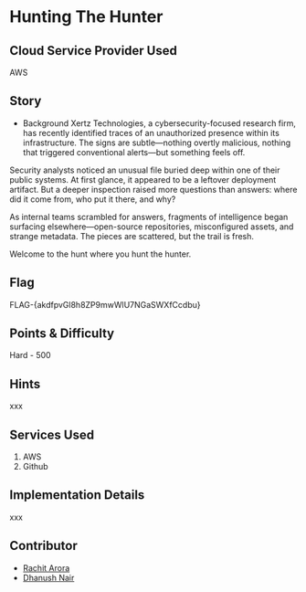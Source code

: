 # Hunting The Hunter

## Cloud Service Provider Used

AWS


## Story
- Background
Xertz Technologies, a cybersecurity-focused research firm, has recently identified traces of an unauthorized presence within its infrastructure. The signs are subtle—nothing overtly malicious, nothing that triggered conventional alerts—but something feels off.

Security analysts noticed an unusual file buried deep within one of their public systems. At first glance, it appeared to be a leftover deployment artifact. But a deeper inspection raised more questions than answers: where did it come from, who put it there, and why?

As internal teams scrambled for answers, fragments of intelligence began surfacing elsewhere—open-source repositories, misconfigured assets, and strange metadata. The pieces are scattered, but the trail is fresh.

Welcome to the hunt where you hunt the hunter.


## Flag

FLAG-{akdfpvGl8h8ZP9mwWlU7NGaSWXfCcdbu}

## Points & Difficulty

Hard - 500

## Hints
xxx

## Services Used

1. AWS
2. Github

## Implementation Details

xxx

## Contributor

- [Rachit Arora](https://www.linkedin.com/in/rach1tarora/)
- [Dhanush Nair](https://www.linkedin.com/in/dhn37/)
